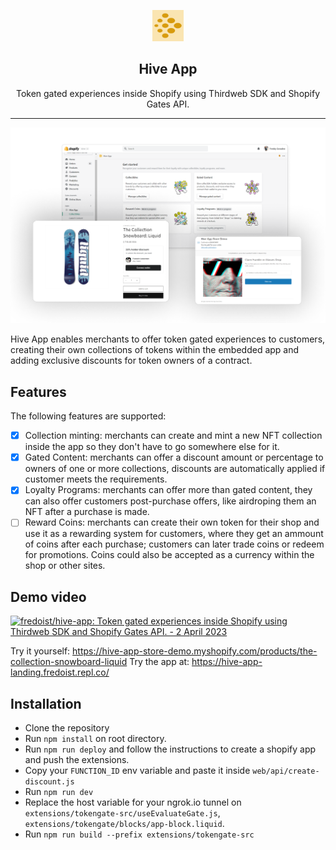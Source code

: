 <p align="center">
    <img src=".github/HiveAppIcon.png" width="50" height="50" />
    <h2 align="center">Hive App</h2>
    <p align="center">Token gated experiences inside Shopify using Thirdweb SDK and Shopify Gates API.</p>
</p>
<hr />

![Preview](.github/preview.png?latest)

Hive App enables merchants to offer token gated experiences to customers, creating their own collections of tokens within the embedded app and adding exclusive discounts for token owners of a contract.

## Features

The following features are supported:

- [x] Collection minting: merchants can create and mint a new NFT collection inside the app so they don't have to go somewhere else for it.
- [x] Gated Content: merchants can offer a discount amount or percentage to owners of one or more collections, discounts are automatically applied if customer meets the requirements.
- [x] Loyalty Programs: merchants can offer more than gated content, they can also offer customers post-purchase offers, like airdroping them an NFT after a purchase is made.
- [ ] Reward Coins: merchants can create their own token for their shop and use it as a rewarding system for customers, where they get an ammount of coins after each purchase; customers can later trade coins or redeem for promotions. Coins could also be accepted as a currency within the shop or other sites.

## Demo video

[![fredoist/hive-app: Token gated experiences inside Shopify using Thirdweb SDK and Shopify Gates API. - 2 April 2023](https://cdn.loom.com/sessions/thumbnails/6bc5a87cd12f4ab39d07866c242f9fe0-with-play.gif)](https://www.loom.com/share/6bc5a87cd12f4ab39d07866c242f9fe0)

Try it yourself: https://hive-app-store-demo.myshopify.com/products/the-collection-snowboard-liquid
Try the app at: https://hive-app-landing.fredoist.repl.co/

## Installation

- Clone the repository
- Run `npm install` on root directory.
- Run `npm run deploy` and follow the instructions to create a shopify app and push the extensions.
- Copy your `FUNCTION_ID` env variable and paste it inside `web/api/create-discount.js`
- Run `npm run dev`
- Replace the host variable for your ngrok.io tunnel on `extensions/tokengate-src/useEvaluateGate.js`, `extensions/tokengate/blocks/app-block.liquid`.
- Run `npm run build --prefix extensions/tokengate-src`
